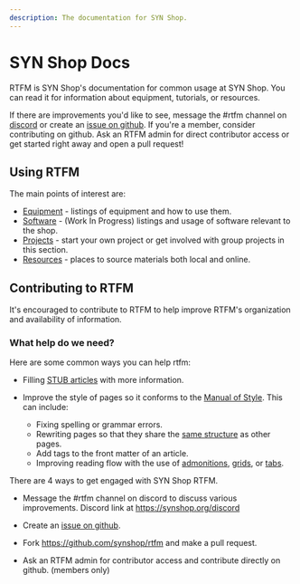 ```yaml
--- 
description: The documentation for SYN Shop.
---
```


# SYN Shop Docs

RTFM is SYN Shop's documentation for common usage at SYN Shop.
You can read it for information about equipment, tutorials, or resources.

If there are improvements you'd like to see, message the #rtfm channel on [discord](https://synshop.org/discord) or create an [issue on github](https://github.com/synshop/rtfm/issues/new).
If you're a member, consider contributing on github.
Ask an RTFM admin for direct contributor access or get started right away and open a pull request!

## Using RTFM

The main points of interest are:

* [Equipment](Equipment) - listings of equipment and how to use them.
* [Software](Software) - (Work In Progress) listings and usage of software relevant to the shop.
* [Projects](Projects) - start your own project or get involved with group projects in this section.
* [Resources](Resources) - places to source materials both local and online.

## Contributing to RTFM

It's encouraged to contribute to RTFM to help improve RTFM's organization and availability of information.

### What help do we need?
Here are some common ways you can help rtfm:

* Filling [STUB articles](https://rtfm.synshop.org/tags/#stub) with more information.   

* Improve the style of pages so it conforms to the [Manual of Style](editors). This can include:

    * Fixing spelling or grammar errors.
    * Rewriting pages so that they share the [same structure](editors/Styles/Articles) as other pages.
    * Add tags to the front matter of an article.
    * Improving reading flow with the use of [admonitions](editors/Style/Admonitions), [grids](https://squidfunk.github.io/mkdocs-material/reference/grids/), or [tabs](https://squidfunk.github.io/mkdocs-material/reference/content-tabs/).

There are 4 ways to get engaged with SYN Shop RTFM.

* Message the #rtfm channel on discord to discuss various improvements. Discord link at https://synshop.org/discord

* Create an [issue on github](https://github.com/synshop/rtfm/issues/new).

* Fork https://github.com/synshop/rtfm and make a pull request.  

* Ask an RTFM admin for contributor access and contribute directly on github. (members only)